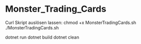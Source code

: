 # Monster_Trading_Cards
Curl Skript auslösen lassen: chmod +x MonsterTradingCards.sh
./MonsterTradingCards.sh

dotnet run
dotnet build
dotnet clean